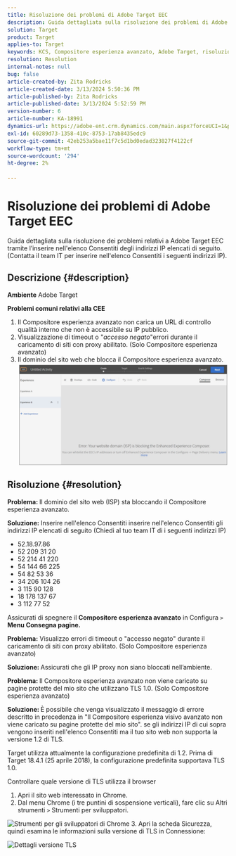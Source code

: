 ```yaml
---
title: Risoluzione dei problemi di Adobe Target EEC
description: Guida dettagliata sulla risoluzione dei problemi di Adobe Target EEC
solution: Target
product: Target
applies-to: Target
keywords: KCS, Compositore esperienza avanzato, Adobe Target, risoluzione dei problemi
resolution: Resolution
internal-notes: null
bug: false
article-created-by: Zita Rodricks
article-created-date: 3/13/2024 5:50:36 PM
article-published-by: Zita Rodricks
article-published-date: 3/13/2024 5:52:59 PM
version-number: 6
article-number: KA-18991
dynamics-url: https://adobe-ent.crm.dynamics.com/main.aspx?forceUCI=1&pagetype=entityrecord&etn=knowledgearticle&id=1e38952d-62e1-ee11-904c-0022480a227c
exl-id: 60289d73-1358-410c-8753-17ab8435edc9
source-git-commit: 42eb253a5bae11f7c5d1bd0edad323827f4122cf
workflow-type: tm+mt
source-wordcount: '294'
ht-degree: 2%

---
```


# Risoluzione dei problemi di Adobe Target EEC


Guida dettagliata sulla risoluzione dei problemi relativi a Adobe Target EEC tramite l’inserire nell&#39;elenco Consentiti degli indirizzi IP elencati di seguito. (Contatta il team IT per inserire nell&#39;elenco Consentiti i seguenti indirizzi IP).

## Descrizione {#description}


<b>Ambiente</b>
Adobe Target

<b>Problemi comuni relativi alla CEE</b>
1. Il Compositore esperienza avanzato non carica un URL di controllo qualità interno che non è accessibile su IP pubblico.
2. Visualizzazione di timeout o &quot;*accesso negato*&quot;errori durante il caricamento di siti con proxy abilitato. (Solo Compositore esperienza avanzato)
3. Il dominio del sito web che blocca il Compositore esperienza avanzato.
   <br>![](assets/___1f38952d-62e1-ee11-904c-0022480a227c___.png)

## Risoluzione {#resolution}


<b>Problema: </b>Il dominio del sito web (ISP) sta bloccando il Compositore esperienza avanzato.

<b>Soluzione:</b> Inserire nell&#39;elenco Consentiti inserire nell&#39;elenco Consentiti gli indirizzi IP elencati di seguito (Chiedi al tuo team IT di i seguenti indirizzi IP)



- 52.18.97.86
- 52 209 31 20
- 52 214 41 220
- 54 144 66 225
- 54 82 53 36
- 34 206 104 26
- 3 115 90 128
- 18 178 137 67
- 3 112 77 52


Assicurati di spegnere il <b>Compositore esperienza avanzato</b> in Configura `>` <b> Menu Consegna pagine.</b>





<b>Problema:</b> Visualizzo errori di timeout o &quot;accesso negato&quot; durante il caricamento di siti con proxy abilitato. (Solo Compositore esperienza avanzato)

<b>Soluzione: </b>Assicurati che gli IP proxy non siano bloccati nell’ambiente.



<b>Problema: </b>Il Compositore esperienza avanzato non viene caricato su pagine protette del mio sito che utilizzano TLS 1.0. (Solo Compositore esperienza avanzato)

<b>Soluzione: </b>È possibile che venga visualizzato il messaggio di errore descritto in precedenza in &quot;Il Compositore esperienza visivo avanzato non viene caricato su pagine protette del mio sito&quot;. se gli indirizzi IP di cui sopra vengono inseriti nell&#39;elenco Consentiti ma il tuo sito web non supporta la versione 1.2 di TLS.

Target utilizza attualmente la configurazione predefinita di 1.2. Prima di Target 18.4.1 (25 aprile 2018), la configurazione predefinita supportava TLS 1.0.

Controllare quale versione di TLS utilizza il browser
1. Apri il sito web interessato in Chrome.
2. Dal menu Chrome (i tre puntini di sospensione verticali), fare clic su Altri strumenti `>`  Strumenti per sviluppatori.

![Strumenti per gli sviluppatori di Chrome](https://experienceleague.adobe.com/docs/target/assets/chrome-developer-tools.png?lang=en)
3. Apri la scheda Sicurezza, quindi esamina le informazioni sulla versione di TLS in Connessione:

![Dettagli versione TLS](https://experienceleague.adobe.com/docs/target/assets/chrome-tls-version.png?lang=en)
